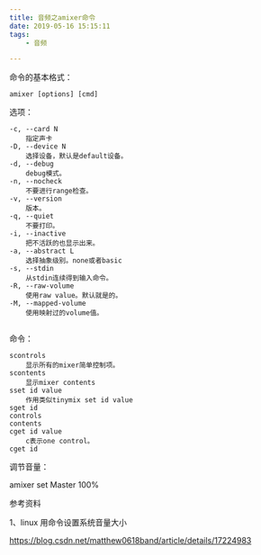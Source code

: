 ```yaml
---
title: 音频之amixer命令
date: 2019-05-16 15:15:11
tags:
	- 音频

---
```




命令的基本格式：

```
amixer [options] [cmd]
```

选项：

```
-c, --card N
	指定声卡
-D, --device N
	选择设备，默认是default设备。
-d, --debug
	debug模式。
-n, --nocheck
	不要进行range检查。
-v, --version
	版本。
-q, --quiet
	不要打印。
-i, --inactive
	把不活跃的也显示出来。
-a, --abstract L
	选择抽象级别。none或者basic
-s, --stdin
	从stdin连续得到输入命令。
-R, --raw-volume
	使用raw value。默认就是的。
-M, --mapped-volume
	使用映射过的volume值。
	
```

命令：

```
scontrols
	显示所有的mixer简单控制项。
scontents
	显示mixer contents
sset id value
	作用类似tinymix set id value
sget id
controls
contents
cget id value
	c表示one control。
cget id
```

调节音量：

amixer set Master 100%





参考资料

1、linux 用命令设置系统音量大小

https://blog.csdn.net/matthew0618band/article/details/17224983
